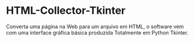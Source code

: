 # HTML-Collector-Tkinter
Converta uma página na Web para um arquivo em HTML, o software vem com uma interface gráfica básica produzida Totalmente em Python Tkinter.
